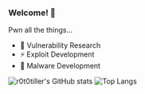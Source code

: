 ### Welcome! 👋

Pwn all the things...

- 🔭 Vulnerability Research
- ⚡  Exploit Development
- 🚂 Malware Development

![r0t0tiller's GitHub stats](https://github-readme-stats.vercel.app/api?username=r0t0tiller&show_icons=true&theme=dark)
![Top Langs](https://github-readme-stats.vercel.app/api/top-langs/?username=r0t0tiller&layout=compact&bg_color=1a1a1a&text_color=c9cacc&title_color=ffffff")

